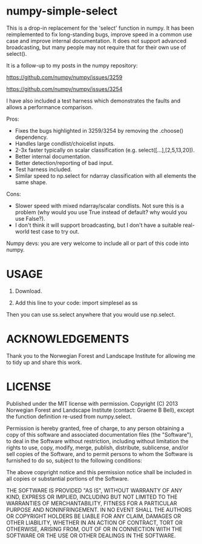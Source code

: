 numpy-simple-select
===================

This is a drop-in replacement for the 'select' function in numpy. It has been reimplemented to fix long-standing bugs, improve speed in a common use case and improve internal documentation. It does not support advanced broadcasting, but many people may not require that for their own use of select(). 

It is a follow-up to my posts in the numpy repository:

https://github.com/numpy/numpy/issues/3259

https://github.com/numpy/numpy/issues/3254

I have also included a test harness which demonstrates the faults and allows a performance comparison.

Pros:

- Fixes the bugs highlighted in 3259/3254 by removing the .choose() dependency.
- Handles large condlist/choicelist inputs.
- 2-3x faster typically on scalar classification (e.g. select([...],[2,5,13,20]).
- Better internal documentation.
- Better detection/reporting of bad input.
- Test harness included.
- Similar speed to np.select for ndarray classification with all elements the same shape.

Cons:

- Slower speed with mixed ndarray/scalar condlists. Not sure this is a problem (why would you use True instead of default? why would you use False?). 
- I don't think it will support broadcasting, but I don't have a suitable real-world test case to try out.


Numpy devs: you are very welcome to include all or part of this code into numpy.

USAGE
=====

1. Download.

2. Add this line to your code: 
  import simplesel as ss

Then you can use ss.select anywhere that you would use np.select.

ACKNOWLEDGEMENTS
================

Thank you to the Norwegian Forest and Landscape Institute for allowing me to tidy up and share this work. 

LICENSE
=======

Published under the MIT license with permission. Copyright (C) 2013 Norwegian Forest and Landscape Institute (contact: Graeme B Bell), except the function definition re-used from numpy.select. 

Permission is hereby granted, free of charge, to any person obtaining a copy of this software and associated documentation files (the "Software"), to deal in the Software without restriction, including without limitation the rights to use, copy, modify, merge, publish, distribute, sublicense, and/or sell copies of the Software, and to permit persons to whom the Software is furnished to do so, subject to the following conditions:

The above copyright notice and this permission notice shall be included in all copies or substantial portions of the Software.

THE SOFTWARE IS PROVIDED "AS IS", WITHOUT WARRANTY OF ANY KIND, EXPRESS OR IMPLIED, INCLUDING BUT NOT LIMITED TO THE WARRANTIES OF MERCHANTABILITY, FITNESS FOR A PARTICULAR PURPOSE AND NONINFRINGEMENT. IN NO EVENT SHALL THE AUTHORS OR COPYRIGHT HOLDERS BE LIABLE FOR ANY CLAIM, DAMAGES OR OTHER LIABILITY, WHETHER IN AN ACTION OF CONTRACT, TORT OR OTHERWISE, ARISING FROM, OUT OF OR IN CONNECTION WITH THE SOFTWARE OR THE USE OR OTHER DEALINGS IN THE SOFTWARE.
